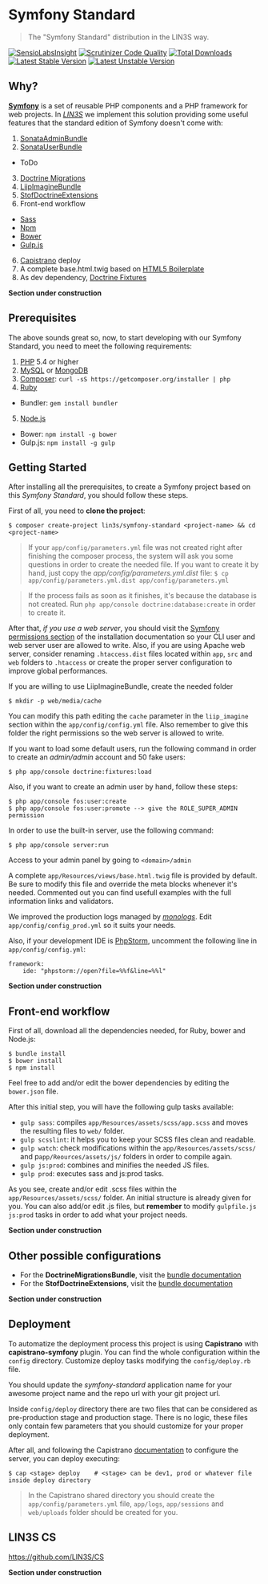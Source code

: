 # Symfony Standard
> The "Symfony Standard" distribution in the LIN3S way.

[![SensioLabsInsight](https://insight.sensiolabs.com/projects/00c67aae-3f52-419b-93df-751050299dcb/mini.png)](https://insight.sensiolabs.com/projects/00c67aae-3f52-419b-93df-751050299dcb)
[![Scrutinizer Code Quality](https://scrutinizer-ci.com/g/LIN3S/SymfonyStandard/badges/quality-score.png?b=master)](https://scrutinizer-ci.com/g/LIN3S/SymfonyStandard/?branch=master)
[![Total Downloads](https://poser.pugx.org/lin3s/symfony-standard/downloads)](https://packagist.org/packages/lin3s/symfony-standard)
&nbsp;&nbsp;&nbsp;&nbsp;
[![Latest Stable Version](https://poser.pugx.org/lin3s/symfony-standard/v/stable.svg)](https://packagist.org/packages/lin3s/symfony-standard)
[![Latest Unstable Version](https://poser.pugx.org/lin3s/symfony-standard/v/unstable.svg)](https://packagist.org/packages/lin3s/symfony-standard)

## Why?
[**Symfony**][1] is a set of reusable PHP components and a PHP framework for web projects. In [*LIN3S*][2] we implement
this solution providing some useful features that the standard edition of Symfony doesn't come with:

1. [SonataAdminBundle][3]
2. [SonataUserBundle][4]
 * ToDo
3. [Doctrine Migrations][5]
3. [LiipImagineBundle][6]
4. [StofDoctrineExtensions][7]
5. Front-end workflow
 * [Sass][8]
 * [Npm][9]
 * [Bower][10]
 * [Gulp.js][11]
6. [Capistrano][12] deploy
7. A complete base.html.twig based on [HTML5 Boilerplate][13]
8. As dev dependency, [Doctrine Fixtures][23]

**Section under construction**

## Prerequisites
The above sounds great so, now, to start developing with our Symfony Standard, you need to meet the following
requirements:

1. [PHP][14] 5.4 or higher
2. [MySQL][15] or [MongoDB][16]
3. [Composer][17]: `curl -sS https://getcomposer.org/installer | php`
4. [Ruby][18]
  * Bundler: `gem install bundler`
5. [Node.js][19]
  * Bower: `npm install -g bower`
  * Gulp.js: `npm install -g gulp`

## Getting Started
After installing all the prerequisites, to create a Symfony project based on this *Symfony Standard*, you should
follow these steps.

First of all, you need to **clone the project**:
```
$ composer create-project lin3s/symfony-standard <project-name> && cd <project-name>
```

> If your `app/config/parameters.yml` file was not created right after finishing the composer process, the system
will ask you some questions in order to create the needed file. If you want to create it by hand, just copy the
*app/config/parameters.yml.dist* file:
`$ cp app/config/parameters.yml.dist app/config/parameters.yml`

> If the process fails as soon as it finishes, it's because the database is not created. Run
`php app/console doctrine:database:create` in order to create it.

After that, *if you use a web server*, you should visit the [Symfony permissions section][20] of the installation
documentation so your CLI user and web server user are allowed to write. Also, if you are using Apache web server,
consider renaming `.htaccess.dist` files located within `app`, `src` and `web` folders to `.htaccess` or create the
proper server configuration to improve global performances.

If you are willing to use LiipImagineBundle, create the needed folder
```
$ mkdir -p web/media/cache
```

You can modify this path editing the `cache` parameter in the `liip_imagine` section within the `app/config/config.yml`
file. Also remember to give this folder the right permissions so the web server is allowed to write.

If you want to load some default users, run the following command in order to create an *admin/admin* account and 50
fake users:
```
$ php app/console doctrine:fixtures:load
```

Also, if you want to create an admin user by hand, follow these steps:
```
$ php app/console fos:user:create
$ php app/console fos:user:promote --> give the ROLE_SUPER_ADMIN permission
```

In order to use the built-in server, use the following command:
```
$ php app/console server:run
```

Access to your admin panel by going to `<domain>/admin`

A complete `app/Resources/views/base.html.twig` file is provided by default.
Be sure to modify this file and override the meta blocks whenever it's needed. Commented
out you can find usefull examples with the full information links and validators.

We improved the production logs managed by [*monologs*][21]. Edit `app/config/config_prod.yml`
so it suits your needs.

Also, if your development IDE is [PhpStorm][22], uncomment the following line in `app/config/config.yml`:
```
framework:
    ide: "phpstorm://open?file=%%f&line=%%l"
```

**Section under construction**

## Front-end workflow

First of all, download all the dependencies needed, for Ruby, bower and Node.js:
```
$ bundle install
$ bower install
$ npm install
```

Feel free to add and/or edit the bower dependencies by editing the `bower.json` file.

After this initial step, you will have the following gulp tasks available:
* `gulp sass`: compiles `app/Resources/assets/scss/app.scss` and moves the resulting files to `web/` folder.
* `gulp scsslint`: it helps you to keep your SCSS files clean and readable.
* `gulp watch`: check modifications within the `app/Resources/assets/scss/` and p`app/Reources/assets/js/` folders in order to compile again.
* `gulp js:prod`: combines and minifies the needed JS files.
* `gulp prod`: executes sass and js:prod tasks.

As you see, create and/or edit .scss files within the `app/Resources/assets/scss/` folder. An initial structure is
already given for you. You can also add/or edit .js files, but **remember** to modify `gulpfile.js` `js:prod` tasks in
order to add what your project needs.

**Section under construction**

## Other possible configurations
* For the **DoctrineMigrationsBundle**, visit the [bundle documentation][5]
* For the **StofDoctrineExtensions**, visit the [bundle documentation][7]

**Section under construction**

## Deployment
To automatize the deployment process this project is using **Capistrano** with **capistrano-symfony** plugin. You can
find the whole configuration within the `config` directory. Customize deploy tasks modifying the `config/deploy.rb` file.

You should update the *symfony-standard* application name for your awesome project name and the repo url with your
git project url.

Inside `config/deploy` directory there are two files that can be considered as pre-production stage and production stage.
There is no logic, these files only contain few parameters that you should customize for your proper deployment.

After all, and following the Capistrano [documentation][11] to configure the server, you can deploy executing:
```
$ cap <stage> deploy    # <stage> can be dev1, prod or whatever file inside deploy directory
```

> In the Capistrano shared directory you should create the `app/config/parameters.yml` file, `app/logs`, `app/sessions`
and `web/uploads` folder should be created for you.

## LIN3S CS
https://github.com/LIN3S/CS

**Section under construction**

[1]: http://symfony.com/
[2]: http://lin3s.com
[3]: https://sonata-project.org/bundles/admin
[4]: https://sonata-project.org/bundles/user
[5]: http://sass-lang.com/
[6]: https://symfony.com/doc/master/bundles/DoctrineMigrationsBundle/index.html
[7]: https://github.com/stof/StofDoctrineExtensionsBundle/blob/master/Resources/doc/index.rst
[8]: https://github.com/liip/LiipImagineBundle
[9]: https://www.npmjs.com/
[10]: http://bower.io/
[11]: http://gulpjs.com/
[12]: http://capistranorb.com/
[13]: https://html5boilerplate.com/
[14]: http://php.net
[15]: http://dev.mysql.com/downloads/
[16]: https://www.mongodb.org/
[17]: https://getcomposer.org/
[18]: https://www.ruby-lang.org/en/downloads/
[19]: https://nodejs.org/download/
[20]: http://symfony.com/doc/current/book/installation.html#book-installation-permissions
[21]: http://symfony.com/doc/master/cookbook/logging/monolog.html
[22]: https://www.jetbrains.com/phpstorm/
[23]: http://symfony.com/doc/current/bundles/DoctrineFixturesBundle/index.html
